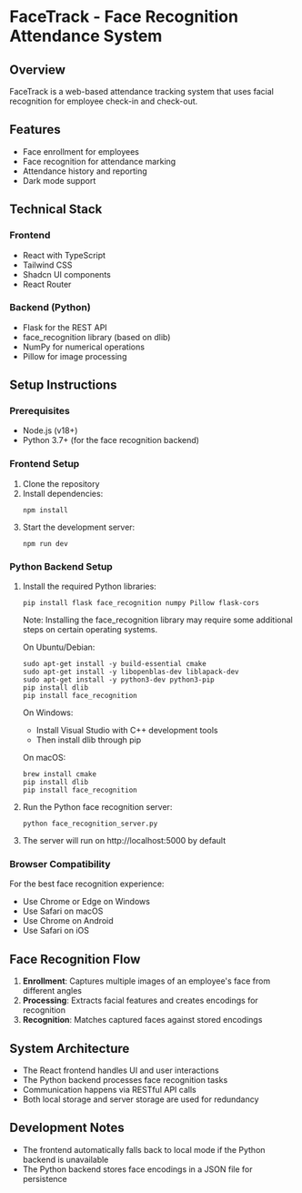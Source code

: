 
# FaceTrack - Face Recognition Attendance System

## Overview
FaceTrack is a web-based attendance tracking system that uses facial recognition for employee check-in and check-out.

## Features
- Face enrollment for employees
- Face recognition for attendance marking
- Attendance history and reporting
- Dark mode support

## Technical Stack
### Frontend
- React with TypeScript
- Tailwind CSS
- Shadcn UI components
- React Router

### Backend (Python)
- Flask for the REST API
- face_recognition library (based on dlib)
- NumPy for numerical operations
- Pillow for image processing

## Setup Instructions

### Prerequisites
- Node.js (v18+)
- Python 3.7+ (for the face recognition backend)

### Frontend Setup
1. Clone the repository
2. Install dependencies:
   ```
   npm install
   ```
3. Start the development server:
   ```
   npm run dev
   ```

### Python Backend Setup
1. Install the required Python libraries:
   ```
   pip install flask face_recognition numpy Pillow flask-cors
   ```
   Note: Installing the face_recognition library may require some additional steps on certain operating systems. 
   
   On Ubuntu/Debian:
   ```
   sudo apt-get install -y build-essential cmake
   sudo apt-get install -y libopenblas-dev liblapack-dev
   sudo apt-get install -y python3-dev python3-pip
   pip install dlib
   pip install face_recognition
   ```
   
   On Windows:
   - Install Visual Studio with C++ development tools
   - Then install dlib through pip
   
   On macOS:
   ```
   brew install cmake
   pip install dlib
   pip install face_recognition
   ```

2. Run the Python face recognition server:
   ```
   python face_recognition_server.py
   ```

3. The server will run on http://localhost:5000 by default

### Browser Compatibility
For the best face recognition experience:
- Use Chrome or Edge on Windows
- Use Safari on macOS
- Use Chrome on Android
- Use Safari on iOS

## Face Recognition Flow
1. **Enrollment**: Captures multiple images of an employee's face from different angles
2. **Processing**: Extracts facial features and creates encodings for recognition
3. **Recognition**: Matches captured faces against stored encodings

## System Architecture
- The React frontend handles UI and user interactions
- The Python backend processes face recognition tasks
- Communication happens via RESTful API calls
- Both local storage and server storage are used for redundancy

## Development Notes
- The frontend automatically falls back to local mode if the Python backend is unavailable
- The Python backend stores face encodings in a JSON file for persistence
